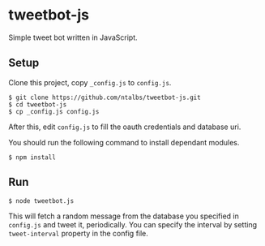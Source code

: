 tweetbot-js
===========

Simple tweet bot written in JavaScript.

## Setup
Clone this project, copy `_config.js` to `config.js`.

    $ git clone https://github.com/ntalbs/tweetbot-js.git
    $ cd tweetbot-js
    $ cp _config.js config.js

After this, edit `config.js` to fill the oauth credentials and database uri.

You should run the following command to install dependant modules.

    $ npm install

## Run

    $ node tweetbot.js

This will fetch a random message from the database you specified in `config.js` and tweet it, periodically. You can specify the interval by setting `tweet-interval` property in the config file.
